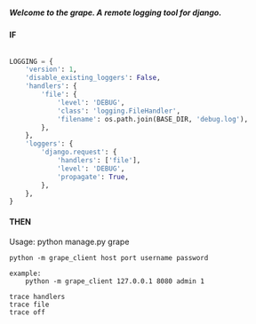 ##### Welcome to the grape.  A remote logging tool for django. #####

#### IF ####

``` python

LOGGING = {
    'version': 1,
    'disable_existing_loggers': False,
    'handlers': {
        'file': {
            'level': 'DEBUG',
            'class': 'logging.FileHandler',
            'filename': os.path.join(BASE_DIR, 'debug.log'),
        },
    },
    'loggers': {
        'django.request': {
            'handlers': ['file'],
            'level': 'DEBUG',
            'propagate': True,
        },
    },
}
```

#### THEN ####

Usage:
    python manage.py grape

    python -m grape_client host port username password

    example:
        python -m grape_client 127.0.0.1 8080 admin 1

    trace handlers
    trace file
    trace off


